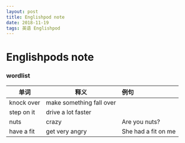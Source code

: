 ```yaml
---
layout: post
title: Englishpod note
date: 2018-11-19
tags: 英语 Englishpod
---
```


# Englishpods note



### wordlist

| 单词       | 释义                     | 例句                |
| ---------- | ------------------------ | :------------------ |
| knock over | make something fall over |                     |
| step on it | drive a lot faster       |                     |
| nuts       | crazy                    | Are you nuts?       |
| have a fit | get very angry           | She had a fit on me |

